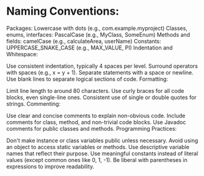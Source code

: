 # Naming Conventions:
Packages: Lowercase with dots (e.g., com.example.myproject)
Classes, enums, interfaces: PascalCase (e.g., MyClass, SomeEnum)
Methods and fields: camelCase (e.g., calculateArea, userName)
Constants: UPPERCASE_SNAKE_CASE (e.g., MAX_VALUE, PI)
Indentation and Whitespace:

Use consistent indentation, typically 4 spaces per level.
Surround operators with spaces (e.g., x = y + 1).
Separate statements with a space or newline.
Use blank lines to separate logical sections of code.
Formatting:

Limit line length to around 80 characters.
Use curly braces for all code blocks, even single-line ones.
Consistent use of single or double quotes for strings.
Commenting:

Use clear and concise comments to explain non-obvious code.
Include comments for class, method, and non-trivial code blocks.
Use Javadoc comments for public classes and methods.
Programming Practices:

Don't make instance or class variables public unless necessary.
Avoid using an object to access static variables or methods.
Use descriptive variable names that reflect their purpose.
Use meaningful constants instead of literal values (except common ones like 0, 1, -1).
Be liberal with parentheses in expressions to improve readability.